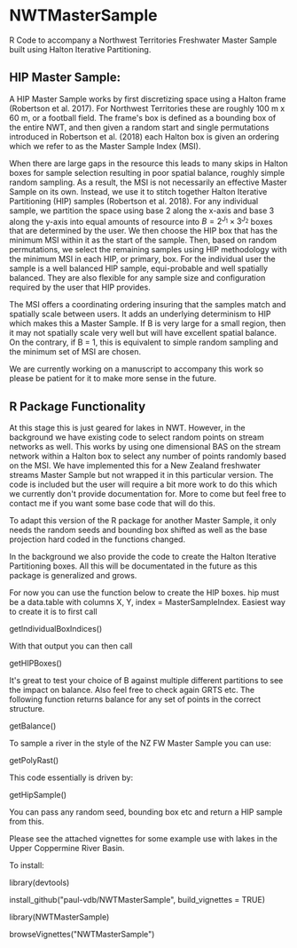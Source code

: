 # NWTMasterSample

R Code to accompany a Northwest Territories Freshwater Master Sample built using Halton Iterative Partitioning.

## HIP Master Sample:

A HIP Master Sample works by first discretizing space using a Halton frame (Robertson et al. 2017). 
For Northwest Territories these are roughly 100 m x 60 m, or a football field. The frame's box is defined as a bounding box
of the entire NWT, and then given a random start and single permutations introduced in Robertson et al. (2018) each Halton box
is given an ordering which we refer to as the Master Sample Index (MSI). 

When there are large gaps in the resource this leads to many skips in Halton boxes for sample selection resulting in
poor spatial balance, roughly simple random sampling. As a result, the MSI is not necessarily an effective Master Sample on its own.
Instead, we use it to stitch together Halton Iterative Partitioning (HIP) samples (Robertson et al. 2018). For any individual sample,
we partition the space using base 2 along the x-axis and base 3 along the y-axis into equal amounts of resource into $B = 2^{J_1} \times 3^{J_2}$ boxes
that are determined by the user. We then choose the HIP box that has the minimum MSI within it as the start of the sample. Then, 
based on random permutations, we select the remaining samples using HIP methodology with the minimum MSI in each HIP, or primary, box. 
For the individual user the sample is a well balanced HIP sample, equi-probable and well spatially balanced. They are also flexible for
any sample size and configuration required by the user that HIP provides.

The MSI offers a coordinating ordering insuring that the samples match and spatially scale between users. It adds an underlying determinism
to HIP which makes this a Master Sample. If B is very large for a small region, then it may not spatially scale very well but will have excellent
spatial balance. On the contrary, if B = 1, this is equivalent to simple random sampling and the minimum set of MSI are chosen.

We are currently working on a manuscript to accompany this work so please be patient for it to make more sense in the future.

## R Package Functionality

At this stage this is just geared for lakes in NWT. However, in the background we have existing code to select random points on
stream networks as well. This works by using one dimensional BAS on the stream network within a Halton box to select any number
of points randomly based on the MSI. We have implemented this for a New Zealand freshwater streams Master Sample but not wrapped it in this
particular version. The code is included but the user will require a bit more work to do this which we currently don't provide documentation for.
More to come but feel free to contact me if you want some base code that will do this.

To adapt this version of the R package for another Master Sample, it only needs the random seeds and bounding box shifted as well
as the base projection hard coded in the functions changed.

In the background we also provide the code to create the Halton Iterative Partitioning boxes. All this will be documentated in the future
as this package is generalized and grows.

For now you can use the function below to create the HIP boxes.
hip must be a data.table with columns X, Y, index = MasterSampleIndex.
Easiest way to create it is to first call 

getIndividualBoxIndices()

With that output you can then call 

getHIPBoxes()

It's great to test your choice of B against multiple different partitions to see the impact on balance. Also feel free to check again GRTS etc. The following function returns balance for any set of points in the correct structure.

getBalance()

To sample a river in the style of the NZ FW Master Sample you can use:

getPolyRast()

This code essentially is driven by:

getHipSample()

You can pass any random seed, bounding box etc and return a HIP sample from this.

Please see the attached vignettes for some example use with lakes in the Upper Coppermine River Basin.

To install:

library(devtools)

install_github("paul-vdb/NWTMasterSample", build_vignettes = TRUE)

library(NWTMasterSample)

browseVignettes("NWTMasterSample")

